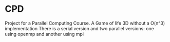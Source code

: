 # CPD

Project for a Parallel Computing Course.
A Game of life 3D without a O(n^3) implementation
There is a serial version and two parallel versions: one using openmp and another using mpi
